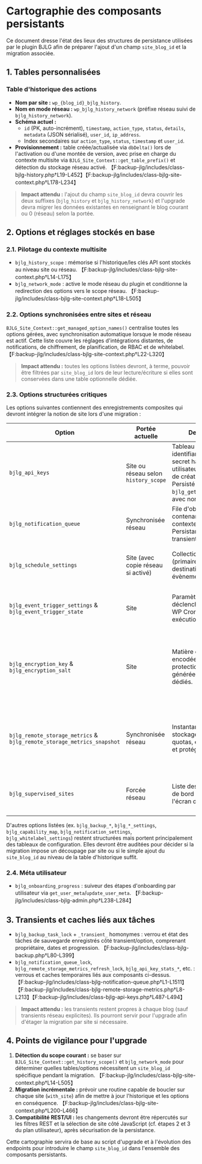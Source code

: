# Cartographie des composants persistants

Ce document dresse l'état des lieux des structures de persistance utilisées par le plugin BJLG afin de préparer l'ajout d'un champ `site_blog_id` et la migration associée.

## 1. Tables personnalisées

### Table d'historique des actions
- **Nom par site :** `wp_{blog_id}_bjlg_history`.
- **Nom en mode réseau :** `wp_bjlg_history_network` (préfixe réseau suivi de `bjlg_history_network`).
- **Schéma actuel :**
  - `id` (PK, auto-incrément), `timestamp`, `action_type`, `status`, `details`, `metadata` (JSON sérialisé), `user_id`, `ip_address`.
  - Index secondaires sur `action_type`, `status`, `timestamp` et `user_id`.
- **Provisionnement :** table créée/actualisée via `dbDelta()` lors de l'activation ou d'une montée de version, avec prise en charge du contexte multisite via `BJLG_Site_Context::get_table_prefix()` et détection du stockage réseau activé. 【F:backup-jlg/includes/class-bjlg-history.php†L19-L452】【F:backup-jlg/includes/class-bjlg-site-context.php†L178-L234】

> **Impact attendu :** l'ajout du champ `site_blog_id` devra couvrir les deux suffixes (`bjlg_history` et `bjlg_history_network`) et l'upgrade devra migrer les données existantes en renseignant le blog courant ou 0 (réseau) selon la portée.

## 2. Options et réglages stockés en base

### 2.1. Pilotage du contexte multisite
- `bjlg_history_scope` : mémorise si l'historique/les clés API sont stockés au niveau site ou réseau. 【F:backup-jlg/includes/class-bjlg-site-context.php†L14-L175】
- `bjlg_network_mode` : active le mode réseau du plugin et conditionne la redirection des options vers le scope réseau. 【F:backup-jlg/includes/class-bjlg-site-context.php†L18-L505】

### 2.2. Options synchronisées entre sites et réseau
`BJLG_Site_Context::get_managed_option_names()` centralise toutes les options gérées, avec synchronisation automatique lorsque le mode réseau est actif. Cette liste couvre les réglages d'intégrations distantes, de notifications, de chiffrement, de planification, de RBAC et de whitelabel. 【F:backup-jlg/includes/class-bjlg-site-context.php†L22-L320】

> **Impact attendu :** toutes les options listées devront, à terme, pouvoir être filtrées par `site_blog_id` lors de leur lecture/écriture si elles sont conservées dans une table optionnelle dédiée.

### 2.3. Options structurées critiques
Les options suivantes contiennent des enregistrements composites qui devront intégrer la notion de site lors d'une migration :

| Option | Portée actuelle | Description synthétique | Références |
| --- | --- | --- | --- |
| `bjlg_api_keys` | Site ou réseau selon `history_scope` | Tableau associatif indexé par identifiant contenant : identifiant, secret haché, métadonnées utilisateur (ID, e-mail, rôle), dates de création/rotation et expiration. Persisté via `bjlg_get_option`/`bjlg_update_option` avec normalisation stricte. | 【F:backup-jlg/includes/class-bjlg-api-keys.php†L15-L305】 |
| `bjlg_notification_queue` | Synchronisée réseau | File d'objets de notification contenant identifiants, canaux, contexte, escalade et horodatages. Persistance via option + verrou transient. | 【F:backup-jlg/includes/class-bjlg-notification-queue.php†L1-L1159】 |
| `bjlg_schedule_settings` | Site (avec copie réseau si activé) | Collection des planifications (primaires/secondaires) incluant destinations, récurrence, filtres, évènements déclencheurs. | 【F:backup-jlg/includes/class-bjlg-scheduler.php†L371-L417】 |
| `bjlg_event_trigger_settings` & `bjlg_event_trigger_state` | Site | Paramètres et état des déclencheurs événementiels (hook WP Cron, suivi des dernières exécutions). | 【F:backup-jlg/includes/class-bjlg-scheduler.php†L2268-L2651】 |
| `bjlg_encryption_key` & `bjlg_encryption_salt` | Site | Matière cryptographique (clé AES encodée Base64, sel pour protection par mot de passe) générée et stockée via helpers dédiés. | 【F:backup-jlg/includes/class-bjlg-encryption.php†L140-L210】【F:backup-jlg/includes/class-bjlg-encryption.php†L768-L771】 |
| `bjlg_remote_storage_metrics` & `bjlg_remote_storage_metrics_snapshot` | Synchronisée réseau | Instantané des capacités de stockage distantes (destinations, quotas, erreurs) actualisé par cron et protégé par un verrou transient. | 【F:backup-jlg/includes/class-bjlg-site-context.php†L22-L83】【F:backup-jlg/includes/class-bjlg-remote-storage-metrics.php†L8-L213】 |
| `bjlg_supervised_sites` | Forcée réseau | Liste des sites suivis par le tableau de bord réseau, maintenue via l'écran d'administration multi-site. | 【F:backup-jlg/includes/class-bjlg-admin.php†L4883-L4916】 |

D'autres options listées (ex. `bjlg_backup_*`, `bjlg_*_settings`, `bjlg_capability_map`, `bjlg_notification_settings`, `bjlg_whitelabel_settings`) restent structurées mais portent principalement des tableaux de configuration. Elles devront être auditées pour décider si la migration impose un découpage par site ou si le simple ajout du `site_blog_id` au niveau de la table d'historique suffit.

### 2.4. Méta utilisateur
- `bjlg_onboarding_progress` : suiveur des étapes d'onboarding par utilisateur via `get_user_meta`/`update_user_meta`. 【F:backup-jlg/includes/class-bjlg-admin.php†L238-L284】

## 3. Transients et caches liés aux tâches
- `bjlg_backup_task_lock` + `_transient_` homonymes : verrou et état des tâches de sauvegarde enregistrés côté transient/option, comprenant propriétaire, dates et progression. 【F:backup-jlg/includes/class-bjlg-backup.php†L80-L399】
- `bjlg_notification_queue_lock`, `bjlg_remote_storage_metrics_refresh_lock`, `bjlg_api_key_stats_*`, etc. : verrous et caches temporaires liés aux composants ci-dessus. 【F:backup-jlg/includes/class-bjlg-notification-queue.php†L1-L1511】【F:backup-jlg/includes/class-bjlg-remote-storage-metrics.php†L8-L213】【F:backup-jlg/includes/class-bjlg-api-keys.php†L487-L494】

> **Impact attendu :** les transients restent propres à chaque blog (sauf transients réseau explicites). Ils pourront servir pour l'upgrade afin d'étager la migration par site si nécessaire.

## 4. Points de vigilance pour l'upgrade
1. **Détection du scope courant :** se baser sur `BJLG_Site_Context::get_history_scope()` et `bjlg_network_mode` pour déterminer quelles tables/options nécessitent un `site_blog_id` spécifique pendant la migration. 【F:backup-jlg/includes/class-bjlg-site-context.php†L14-L505】
2. **Migration incrémentale :** prévoir une routine capable de boucler sur chaque site (`with_site`) afin de mettre à jour l'historique et les options en conséquence. 【F:backup-jlg/includes/class-bjlg-site-context.php†L200-L466】
3. **Compatibilité REST/UI :** les changements devront être répercutés sur les filtres REST et la sélection de site côté JavaScript (cf. étapes 2 et 3 du plan utilisateur), après sécurisation de la persistance.

Cette cartographie servira de base au script d'upgrade et à l'évolution des endpoints pour introduire le champ `site_blog_id` dans l'ensemble des composants persistants.
